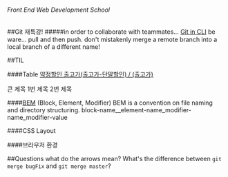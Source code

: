###### Front End Web Development School

##Git 재특강!
#####in order to collaborate with teammates...
[Git in CLI](http://learngitbranching.js.org/)
be ware... pull and then push.
don't mistakenly merge a remote branch into a local branch of a different name!

##TIL


####Table
[약정할인 출고가(출고가-단말할인) / (출고가)](http://i.imgur.com/WeMZmKa.png)
<th scope="rowgroup">큰 제목</th>
	<th scope="row">1번 제목</th>
	<th scope="row">2번 제목</th>

####[BEM](https://en.bem.info/methodology/) (Block, Element, Modifier)
BEM is a convention on file naming and directory structuring.
block-name__element-name_modifier-name_modifier-value


####CSS Layout

####브라우저 환경

##Questions
what do the arrows mean?
What's the difference between `git merge bugFix` and `git merge master`?



